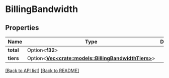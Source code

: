 # BillingBandwidth

## Properties

Name | Type | Description | Notes
------------ | ------------- | ------------- | -------------
**total** | Option<**f32**> |  | 
**tiers** | Option<[**Vec&lt;crate::models::BillingBandwidthTiers&gt;**](BillingBandwidthTiers.md)> |  | 

[[Back to API list]](../README.md#documentation-for-api-endpoints) [[Back to README]](../README.md)



